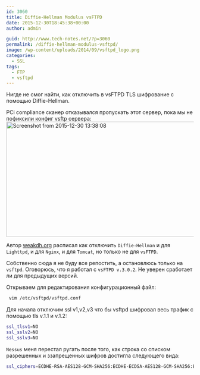 ```yaml
---
id: 3060
title: Diffie-Hellman Modulus vsFTPD
date: 2015-12-30T18:45:38+00:00
author: admin

guid: http://www.tech-notes.net/?p=3060
permalink: /diffie-hellman-modulus-vsftpd/
image: /wp-content/uploads/2014/09/vsftpd_logo.png
categories:
  - SSL
tags:
  - FTP
  - vsftpd
---
```

Нигде не смог найти, как отключить в vsFTPD TLS шифрование с помощью Diffie-Hellman.

PCi compliance сканер отказывался пропускать этот сервер, пока мы не пофиксили конфиг vsftp сервера:  
<img src="/wp-content/uploads/2015/12/Screenshot-from-2015-12-30-133808.png" alt="Screenshot from 2015-12-30 13:38:08" width="830" height="310" class="aligncenter size-full wp-image-3062" srcset="/wp-content/uploads/2015/12/Screenshot-from-2015-12-30-133808.png 830w, /wp-content/uploads/2015/12/Screenshot-from-2015-12-30-133808-170x63.png 170w, /wp-content/uploads/2015/12/Screenshot-from-2015-12-30-133808-300x112.png 300w, /wp-content/uploads/2015/12/Screenshot-from-2015-12-30-133808-768x287.png 768w" sizes="(max-width: 830px) 100vw, 830px" />

Автор [weakdh.org](https://weakdh.org/sysadmin.html) расписал как отключить `Diffie-Hellman` и для `Lighttpd`, и для `Nginx`, и для `Tomcat`, но только не для `vsFTPD`.

Собственно сюда я не буду все репостить, а остановлюcь только на `vsftpd`. Оговорюсь, что я работал с `vsFTPD v.3.0.2`. Не уверен сработает ли для предыдущих версий.

Открываем для редактирования конфигурационный файл:

```bash
 vim /etc/vsftpd/vsftpd.conf
```

Для начала отключим ssl v1,v2,v3 что бы vsftpd шифровал весь трафик с помощью tls v.1.1 и v.1.2:
```bash
ssl_tlsv1=NO  
ssl_sslv2=NO  
ssl_sslv3=NO
```
`Nessus` меня перестал ругать после того, как строка со списком разрешенных и ззапрещенных шифров достигла следующего вида:

```bash
ssl_ciphers=ECDHE-RSA-AES128-GCM-SHA256:ECDHE-ECDSA-AES128-GCM-SHA256:ECDHE-RSA-AES256-GCM-SHA384:ECDHE-ECDSA-AES256-GCM-SHA384:DHE-DSS-AES128-GCM-SHA256:kEDH+AESGCM:ECDHE-RSA-AES128-SHA256:ECDHE-ECDSA-AES128-SHA256:ECDHE-RSA-AES128-SHA:ECDHE-ECDSA-AES128-SHA:ECDHE-RSA-AES256-SHA384:ECDHE-ECDSA-AES256-SHA384:ECDHE-RSA-AES256-SHA:ECDHE-ECDSA-AES256-SHA:DHE-DSS-AES128-SHA256:DHE-DSS-AES256-SHA:AES128-GCM-SHA256:AES256-GCM-SHA384:AES128-SHA:AES256-SHA:AES:CAMELLIA:DES-CBC3-SHA:!aNULL:!eNULL:!EXPORT:!DES:!RC4:!MD5:!PSK:!aECDH:!EDH-DSS-DES-CBC3-SHA:!EDH-RSA-DES-CBC3-SHA:!KRB5-DES-CBC3-SHA:!DHE-RSA-AES128-GCM-SHA256:!DHE-RSA-AES256-GCM-SHA384:!DHE-RSA-AES128-SHA256:!DHE-RSA-AES256-SHA:!DHE-RSA-AES128-SHA:!DHE-RSA-AES256-SHA256:!DHE-RSA-CAMELLIA128-SHA:!DHE-RSA-CAMELLIA256-SHA
```
